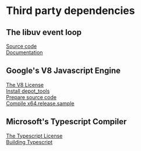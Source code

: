 # Third party dependencies

## The libuv event loop
<a href="https://github.com/libuv/libuv">Source code</a>  
<a href="http://docs.libuv.org/en/v1.x/">Documentation</a>  

## Google's V8 Javascript Engine
<a href="https://github.com/v8/v8/blob/main/LICENSE">The V8 License</a>  
<a href="https://commondatastorage.googleapis.com/chrome-infra-docs/flat/depot_tools/docs/html/depot_tools_tutorial.html#_setting_up">Install depot_tools</a>  
<a href="https://github.com/v8/v8#getting-the-code">Prepare source code</a>  
<a href="https://v8.dev/docs/embed#run-the-example">Compile x64.release.sample</a>  

## Microsoft's Typescript Compiler
<a href="https://github.com/microsoft/TypeScript/blob/main/LICENSE.txt">The Typescript License</a>  
<a href="https://github.com/microsoft/TypeScript#building">Building Typescript</a>  